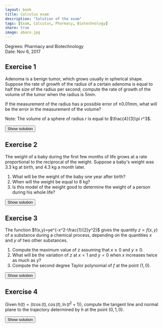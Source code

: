 ```yaml
---
layout: book
title: Calculus exam
description: "Solution of the exam"
tags: [Exam, Calculus, Pharmacy, Biotechnology]
share: true
image: abaco.jpg
---
```


Degrees: Pharmacy and Biotechnology  
Date: Nov 6, 2017

## Exercise 1

Adenoma is a benign tumor, which grows usually in spherical shape.
Suppose the rate of growth of the radius of a certain adenoma is equal to half the size of the radius per second; compute the rate of growth of the volume of the tumor when the radius is 5mm.
  
If the measurement of the radius has a possible error of $\pm 0.01$mm, what will be the error in the measurement of the volume?
  
Note: The volume of a sphere of radius $r$ is equal to $\frac{4}{3}\pi r^3$.

<div><button class="solution">Show solution</button></div>
<div id="solution" style="display: none">
Rate of growth of the volume: $250\pi$ mm³/s<br/>
Error in the volume: $\pi$ mm³.
</div>

## Exercise 2
The weight of a baby during the first few months of life grows at a rate proportional to the reciprocal of the weight.
Suppose a baby's weight was 3.3 kg at birth, and 4.3 kg a month later.

1. What will be the weight of the baby one year after birth?
2. When will the weight be equal to 8 kg?
3. Is this model of the weight good to determine the weight of a person during his whole life?

<div><button class="solution">Show solution</button></div>
<div id="solution" style="display: none">
Let $t$ the time and $w(t)$ the weight of the baby at time $t$.<br/>
1. Differential equation: $w'=\dfrac{k}{w}$<br/>
Particular solution: $w(t)=\sqrt{7.6t+10.89}$.<br/>
$w(12)=10.1$ kg.<br/>
2. At 7 months.<br/>
3. No, because the function is always increasing.
</div>

## Exercise 3
The function $f(x,y)=ye^{-x^2-\frac{1}{2}y^2}$ gives the quantity  $z=f(x,y)$ of a substance during a chemical process, depending on the quantities $x$ and $y$ of two other substances.

1. Compute the maximum value of $z$ assuming that $x\geq 0$ and $y\geq 0$.
2. What will be the variation of $z$ at $x=1$ and $y=0$ when $x$ increases twice as much as $y$?
3. Compute the second degree Taylor polynomial of $f$ at the point $(1,0)$.

<div><button class="solution">Show solution</button></div>
<div id="solution" style="display: none">
1. $f$ has a local maximum at $(0,1)$ and the maximum value is $z=f(0,1)=1/\sqrt{e}$.<br/>
2. Directional derivative of $f$ at $(1,0)$ along the direction of $v=(2,1)$: $f'_v(1,0)=\frac{1}{e\sqrt{5}}$.<br/>
3. $P^2_{f,(1,0)}(x,y)=\displaystyle\frac{-2xy+3y}{e}$.
</div>

## Exercise 4
Given $h(t)=(t\cos(t), \cos(t), \ln(t^2+1)),$ compute the tangent line and normal plane to the trajectory determined by $h$ at the point $(0,1,0)$.

<div><button class="solution">Show solution</button></div>
<div id="solution" style="display: none">
1. Tangent line: $(t,1,0)$.<br/>
2. Normal plane: $x=0$.
</div>
